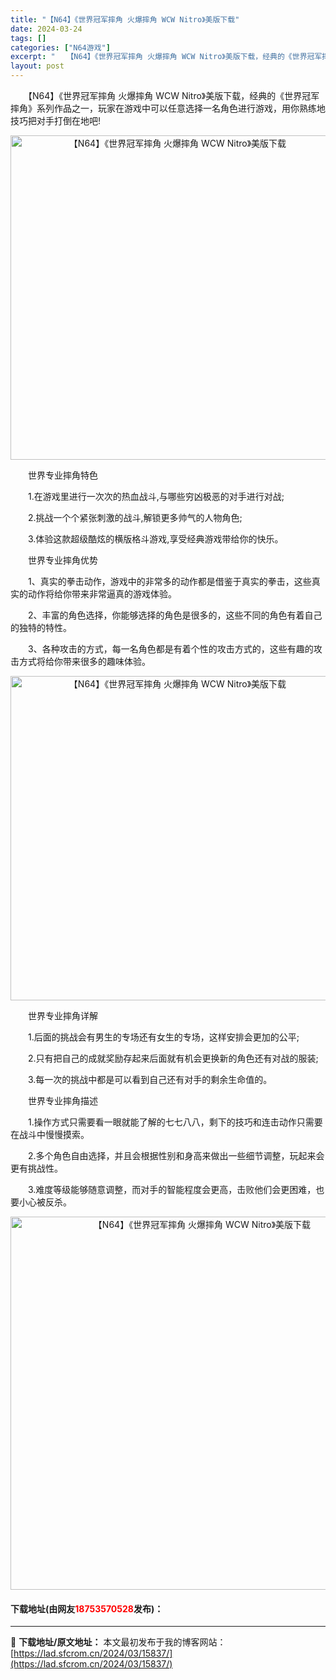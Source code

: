 ```yaml
---
title: "【N64】《世界冠军摔角 火爆摔角 WCW Nitro》美版下载"
date: 2024-03-24
tags: []
categories: ["N64游戏"]
excerpt: "　　【N64】《世界冠军摔角 火爆摔角 WCW Nitro》美版下载，经典的《世界冠军摔角》系列作品之一，玩家在游戏中可以任意选择一名角色进行游戏，用你熟练地技巧把对手打倒在地吧! 　　世界专业摔角特色 　　1.在游戏里进行一次次的热血战斗,与哪些穷凶极恶的对手进行对战; 　　2.挑战一个个紧张刺激&hellip;"
layout: post
---
```


 <p>　　【N64】《世界冠军摔角 火爆摔角 WCW Nitro》美版下载，经典的《世界冠军摔角》系列作品之一，玩家在游戏中可以任意选择一名角色进行游戏，用你熟练地技巧把对手打倒在地吧!</p> <p align="center"><img align="" border="0" src="https://lad.sfcrom.cn/wp-content/uploads/2024/03/20240324_660046d2bdae8.png" width="519" alt="【N64】《世界冠军摔角 火爆摔角 WCW Nitro》美版下载" /></p> <p>　　世界专业摔角特色</p> <p>　　1.在游戏里进行一次次的热血战斗,与哪些穷凶极恶的对手进行对战;</p> <p>　　2.挑战一个个紧张刺激的战斗,解锁更多帅气的人物角色;</p> <p>　　3.体验这款超级酷炫的横版格斗游戏,享受经典游戏带给你的快乐。</p> <p>　　世界专业摔角优势</p> <p>　　1、真实的拳击动作，游戏中的非常多的动作都是借鉴于真实的拳击，这些真实的动作将给你带来非常逼真的游戏体验。</p> <p>　　2、丰富的角色选择，你能够选择的角色是很多的，这些不同的角色有着自己的独特的特性。</p> <p>　　3、各种攻击的方式，每一名角色都是有着个性的攻击方式的，这些有趣的攻击方式将给你带来很多的趣味体验。</p> <p align="center"><img align="" border="0" src="https://lad.sfcrom.cn/wp-content/uploads/2024/03/20240324_660046d46386a.png" width="519" alt="【N64】《世界冠军摔角 火爆摔角 WCW Nitro》美版下载" /></p> <p>　　世界专业摔角详解</p> <p>　　1.后面的挑战会有男生的专场还有女生的专场，这样安排会更加的公平;</p> <p>　　2.只有把自己的成就奖励存起来后面就有机会更换新的角色还有对战的服装;</p> <p>　　3.每一次的挑战中都是可以看到自己还有对手的剩余生命值的。</p> <p>　　世界专业摔角描述</p> <p>　　1.操作方式只需要看一眼就能了解的七七八八，剩下的技巧和连击动作只需要在战斗中慢慢摸索。</p> <p>　　2.多个角色自由选择，并且会根据性别和身高来做出一些细节调整，玩起来会更有挑战性。</p> <p>　　3.难度等级能够随意调整，而对手的智能程度会更高，击败他们会更困难，也要小心被反杀。</p> <p align="center"><img align="" border="0" src="https://lad.sfcrom.cn/wp-content/uploads/2024/03/20240324_660046d5c5aa6.png" width="597" alt="【N64】《世界冠军摔角 火爆摔角 WCW Nitro》美版下载" /></p> <p><h4>下载地址(由网友<font color="red">18753570528</font>发布)：</h4></p> 

---
📖 **下载地址/原文地址：** 本文最初发布于我的博客网站：[https://lad.sfcrom.cn/2024/03/15837/](https://lad.sfcrom.cn/2024/03/15837/)
